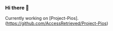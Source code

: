 ### Hi there 👋

Currently working on [Project-Pios].(https://github.com/AccessRetrieved/Project-Pios)
